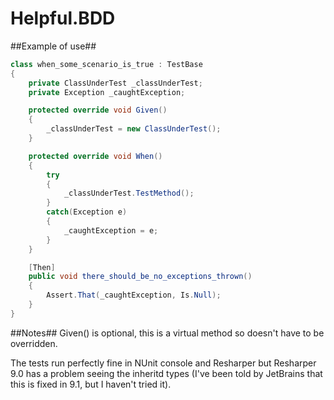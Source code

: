 Helpful.BDD
===========

##Example of use##
```c#
class when_some_scenario_is_true : TestBase
{
    private ClassUnderTest _classUnderTest;
    private Exception _caughtException;

    protected override void Given()
    {
        _classUnderTest = new ClassUnderTest();
    }

    protected override void When()
    {
    	try
    	{
    		_classUnderTest.TestMethod();
    	}
    	catch(Exception e)
    	{
    		_caughtException = e;
    	}
    }

    [Then]
    public void there_should_be_no_exceptions_thrown()
    {
    	Assert.That(_caughtException, Is.Null);
    }
}
```

##Notes##
Given() is optional, this is a virtual method so doesn't have to be overridden.

The tests run perfectly fine in NUnit console and Resharper but Resharper 9.0 has a problem seeing the inheritd types (I've been told by JetBrains that this is fixed in 9.1, but I haven't tried it).